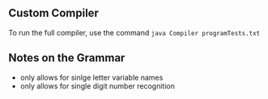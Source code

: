 ## Custom Compiler

To run the full compiler, use the command `java Compiler programTests.txt`

## Notes on the Grammar
- only allows for sinlge letter variable names
- only allows for single digit number recognition